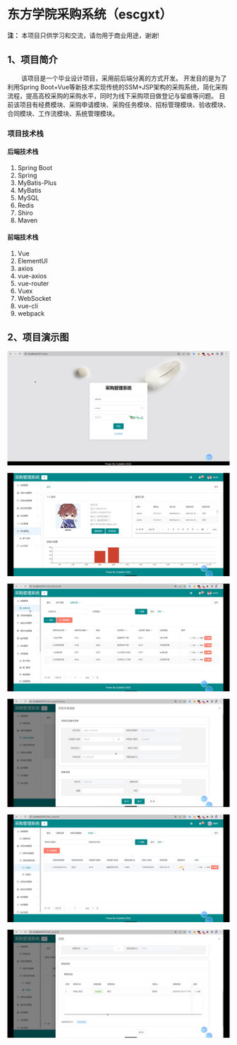 # 东方学院采购系统（escgxt）

**注：** 本项目只供学习和交流，请勿用于商业用途，谢谢!

## 1、项目简介
&nbsp;&nbsp;&nbsp;&nbsp;&nbsp;&nbsp;&nbsp;&nbsp;该项目是一个毕业设计项目，采用前后端分离的方式开发。
开发目的是为了利用Spring Boot+Vue等新技术实现传统的SSM+JSP架构的采购系统，简化采购流程，提高高校采购的采购水平，同时为线下采购项目做登记与留痕等问题。
目前该项目有经费模块、采购申请模块、采购任务模块、招标管理模块、验收模块、合同模块、工作流模块、系统管理模块。

### 项目技术栈

#### 后端技术栈

1. Spring Boot
2. Spring
3. MyBatis-Plus
4. MyBatis
5. MySQL
6. Redis
7. Shiro
8. Maven

#### 前端技术栈

1. Vue
2. ElementUI
3. axios
4. vue-axios
5. vue-router
6. Vuex
7. WebSocket
8. vue-cli
9. webpack

## 2、项目演示图

![1](https://raw.githubusercontent.com/gzxn/es-cgxt/main/imgs/1.png)

![2](https://raw.githubusercontent.com/gzxn/es-cgxt/main/imgs/2.png)

![3](https://raw.githubusercontent.com/gzxn/es-cgxt/main/imgs/3.png)

![4](https://raw.githubusercontent.com/gzxn/es-cgxt/main/imgs/4.png)

![5](https://raw.githubusercontent.com/gzxn/es-cgxt/main/imgs/5.png)

![6](https://raw.githubusercontent.com/gzxn/es-cgxt/main/imgs/6.png)

